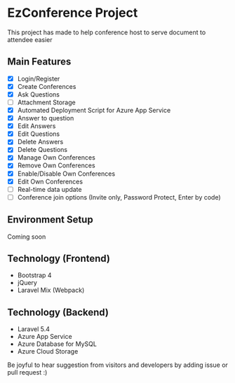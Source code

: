 # EzConference Project
This project has made to help conference host to serve document to attendee easier

## Main Features
- [x] Login/Register
- [x] Create Conferences
- [x] Ask Questions
- [ ] Attachment Storage
- [x] Automated Deployment Script for Azure App Service
- [x] Answer to question
- [x] Edit Answers
- [x] Edit Questions
- [x] Delete Answers
- [x] Delete Questions
- [x] Manage Own Conferences
- [x] Remove Own Conferences
- [x] Enable/Disable Own Conferences
- [x] Edit Own Conferences
- [ ] Real-time data update
- [ ] Conference join options (Invite only, Password Protect, Enter by code)

## Environment Setup
Coming soon

## Technology (Frontend)
* Bootstrap 4
* jQuery
* Laravel Mix (Webpack)

## Technology (Backend)
* Laravel 5.4
* Azure App Service
* Azure Database for MySQL
* Azure Cloud Storage

Be joyful to hear suggestion from visitors and developers by adding issue or pull request :)